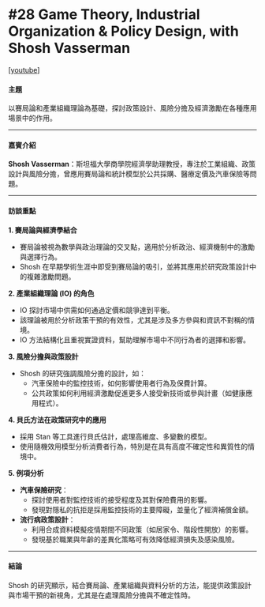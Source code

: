 # #28 Game Theory, Industrial Organization & Policy Design, with Shosh Vasserman

\[[youtube](https://www.youtube.com/watch?v=jLKxqMCpSqA\&ab_channel=LearningBayesianStatistics)]

#### 主題

以賽局論和產業組織理論為基礎，探討政策設計、風險分擔及經濟激勵在各種應用場景中的作用。

***

#### 嘉賓介紹

**Shosh Vasserman**：斯坦福大學商學院經濟學助理教授，專注於工業組織、政策設計與風險分擔，曾應用賽局論和統計模型於公共採購、醫療定價及汽車保險等問題。

***

#### 訪談重點

**1. 賽局論與經濟學結合**

* 賽局論被視為數學與政治理論的交叉點，適用於分析政治、經濟機制中的激勵與選擇行為。
* Shosh 在早期學術生涯中即受到賽局論的吸引，並將其應用於研究政策設計中的複雜激勵問題。

**2. 產業組織理論 (IO) 的角色**

* IO 探討市場中供需如何通過定價和競爭達到平衡。
* 該理論被用於分析政策干預的有效性，尤其是涉及多方參與和資訊不對稱的情境。
* IO 方法結構化且重視實證資料，幫助理解市場中不同行為者的選擇和影響。

**3. 風險分擔與政策設計**

* Shosh 的研究強調風險分擔的設計，如：
  * 汽車保險中的監控技術，如何影響使用者行為及保費計算。
  * 公共政策如何利用經濟激勵促進更多人接受新技術或參與計畫（如健康應用程式）。

**4. 貝氏方法在政策研究中的應用**

* 採用 Stan 等工具進行貝氏估計，處理高維度、多變數的模型。
* 使用隨機效用模型分析消費者行為，特別是在具有高度不確定性和異質性的情境中。

**5. 例項分析**

* **汽車保險研究**：
  * 探討使用者對監控技術的接受程度及其對保險費用的影響。
  * 發現對隱私的抗拒是採用監控技術的主要障礙，並量化了經濟補償金額。
* **流行病政策設計**：
  * 利用合成資料模擬疫情期間不同政策（如居家令、階段性開放）的影響。
  * 發現基於職業與年齡的差異化策略可有效降低經濟損失及感染風險。

***

#### 結論

Shosh 的研究顯示，結合賽局論、產業組織與資料分析的方法，能提供政策設計與市場干預的新視角，尤其是在處理風險分擔與不確定性時。
